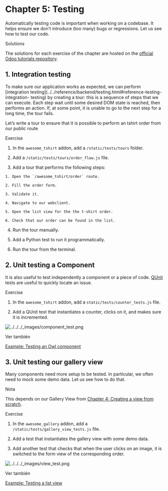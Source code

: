 # Chapter 5: Testing

Automatically testing code is important when working on a codebase. It helps
ensure we don’t introduce (too many) bugs or regressions. Let us see how to
test our code.

Solutions

The solutions for each exercise of the chapter are hosted on the [official
Odoo tutorials
repository](https://github.com/odoo/tutorials/commits/16.0-solutions).

## 1\. Integration testing

To make sure our application works as expected, we can perform [integration
testing](../../reference/backend/testing.html#reference-testing-integration-
testing) by creating a tour: this is a sequence of steps that we can execute.
Each step wait until some desired DOM state is reached, then performs an
action. If, at some point, it is unable to go to the next step for a long
time, the tour fails.

Let’s write a tour to ensure that it is possible to perform an tshirt order
from our public route

Exercise

  1. In the `awesome_tshirt` addon, add a `/static/tests/tours` folder.

  2. Add a `/static/tests/tours/order_flow.js` file.

  3. Add a tour that performs the following steps:

    1. Open the `/awesome_tshirt/order` route.

    2. Fill the order form.

    3. Validate it.

    4. Navigate to our webclient.

    5. Open the list view for the the t-shirt order.

    6. Check that our order can be found in the list.

  4. Run the tour manually.

  5. Add a Python test to run it programmatically.

  6. Run the tour from the terminal.

## 2\. Unit testing a Component

It is also useful to test independently a component or a piece of code.
[QUnit](../../reference/backend/testing.html#reference-testing-qunit) tests
are useful to quickly locate an issue.

Exercise

  1. In the `awesome_tshirt` addon, add a `static/tests/counter_tests.js` file.

  2. Add a QUnit test that instantiates a counter, clicks on it, and makes sure it is incremented.

![../../../_images/component_test.png](../../../_images/component_test.png)

Ver también

[Example: Testing an Owl
component](https://github.com/odoo/odoo/blob/16.0/addons/web/static/tests/core/checkbox_tests.js)

## 3\. Unit testing our gallery view

Many components need more setup to be tested. In particular, we often need to
mock some demo data. Let us see how to do that.

Nota

This depends on our Gallery View from [Chapter 4: Creating a view from
scratch](04_creating_view_from_scratch.html).

Exercise

  1. In the `awesome_gallery` addon, add a `/static/tests/gallery_view_tests.js` file.

  2. Add a test that instantiates the gallery view with some demo data.

  3. Add another test that checks that when the user clicks on an image, it is switched to the form view of the corresponding order.

![../../../_images/view_test.png](../../../_images/view_test.png)

Ver también

[Example: Testing a list
view](https://github.com/odoo/odoo/blob/16.0/addons/web/static/tests/views/list_view_tests.js)

